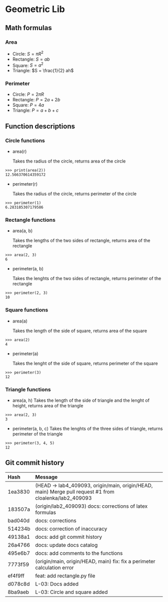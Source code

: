 # Geometric Lib

## Math formulas

### Area


- Circle: $S = \pi R^2$
- Rectangle: $S = ab$
- Square: $S = a^2$
- Triangle: $S = \frac{1}{2} ah$

### Perimeter

- Circle: $P = 2\pi R$
- Rectangle: $P = 2a + 2b$
- Square: $P = 4a$
- Triangle: $P = a + b + c$

## Function descriptions

### Circle functions

- area(r)

  Takes the radius of the circle, returns area of the circle

```
>>> print(area(2)) 
12.566370614359172
```

- perimeter(r)

  Takes the radius of the circle, returns perimeter of the circle

```
>>> perimeter(1)
6.283185307179586
```

### Rectangle functions

- area(a, b)

  Takes the lengths of the two sides of rectangle, returns area of the rectangle

```
>>> area(2, 3)
6
```

- perimeter(a, b)

  Takes the lenghts of the two sides of rectangle, returns perimeter of the rectangle

```
>>> perimeter(2, 3) 
10
```

### Square functions

- area(a)

  Takes the length of the side of square, returns area of the square

```
>>> area(2) 
4
```

- perimeter(a)

  Takes the lenght of the side of square, returns perimeter of the square

```
>>> perimeter(3)
12
```

### Triangle functions

- area(a, h)
  Takes the length of the side of triangle and the lenght of height, returns area of the triangle

```
>>> area(2, 3)
3
```

- perimeter(a, b, c)
  Takes the lenghts of the three sides of triangle, returns perimeter of the triangle

```
>>> perimeter(3, 4, 5)
12
```

## Git commit history

| Hash     | Message                                                                                                |
|:---------|:-------------------------------------------------------------------------------------------------------|
| 1ea3830  | (HEAD -> lab4_409093, origin/main, origin/HEAD, main) Merge pull request #1 from cloalenka/lab2_409093 |
| 183507a  | (origin/lab2_409093) docs: corrections of latex formulas                                               |
| bad040d  | docs: corrections                                                                                      |
| 514234b  | docs: correction of inaccuracy                                                                         |
| 49138a1  | docs: add git commit history                                                                           |
| 26a4766  | docs: update docs catalog                                                                              |
| 495e6b7  | docs: add comments to the functions                                                                    |
| 7773f59  | (origin/main, origin/HEAD, main) fix: fix a perimeter calculation error                                |
| ef4f9ff  | feat: add rectangle.py file                                                                            |
| d078c8d  | L-03: Docs added                                                                                       |
| 8ba9aeb  | L-03: Circle and square added                                                                          |

